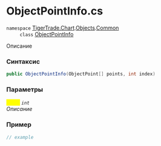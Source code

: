 
# ObjectPointInfo.cs
`namespace` [TigerTrade.Chart](../../../../../TigerTrade.Chart.md).[Objects](../../../../../TigerTrade.Chart/Objects.md).[Common](../../../../../TigerTrade.Chart/Objects/Common.md)  
&nbsp;&nbsp;&nbsp;&nbsp;&nbsp;&nbsp;&nbsp;&nbsp;&nbsp;`class` [ObjectPointInfo](../../ObjectPointInfo.cs.md)

Описание

### Синтаксис
```csharp
public ObjectPointInfo(ObjectPoint[] points, int index)
```
### Параметры  
<mark style="color:yellow;">`index`</mark> *`int`*  
 *Описание*  
  


### Пример  
```csharp
// example
```
                    
                    
